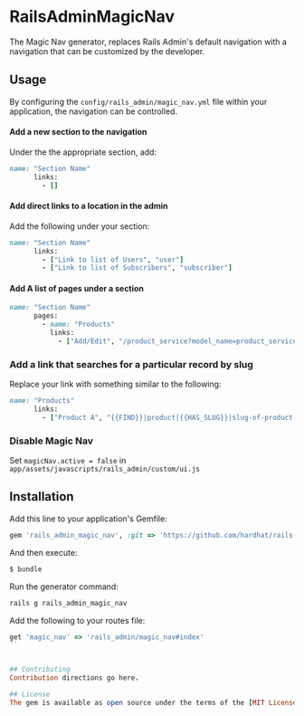 # RailsAdminMagicNav
The Magic Nav generator, replaces Rails Admin's default navigation with a navigation that can be customized by the developer.

## Usage
By configuring the `config/rails_admin/magic_nav.yml` file within your application, the navigation can be controlled.

#### Add a new section to the navigation

Under the the appropriate section, add:

```ruby
name: "Section Name"
      links:
        - []
```

#### Add direct links to a location in the admin

Add the following under your section:

```ruby
name: "Section Name"
      links:
        - ["Link to list of Users", "user"]
        - ["Link to list of Subscribers", "subscriber"]
```

#### Add A list of pages under a section

```ruby
name: "Section Name"
      pages:
        - name: "Products"
          links:
            - ["Add/Edit", "/product_service?model_name=product_service&scope=products"]
```

### Add a link that searches for a particular record by slug

Replace your link with something similar to the following:

```ruby
name: "Products"
      links:
        - ["Product A", "{{FIND}}|product|{{HAS_SLUG}}|slug-of-product-a"]
```

### Disable Magic Nav

Set `magicNav.active = false` in `app/assets/javascripts/rails_admin/custom/ui.js`
 
## Installation
Add this line to your application's Gemfile:

```ruby
gem 'rails_admin_magic_nav', :git => 'https://github.com/hardhat/rails-admin-magic-nav.git'
```

And then execute:
```bash
$ bundle
```

Run the generator command:
```ruby
rails g rails_admin_magic_nav
````

Add the following to your routes file:
```ruby
get 'magic_nav' => 'rails_admin/magic_nav#index'
``


## Contributing
Contribution directions go here.

## License
The gem is available as open source under the terms of the [MIT License](http://opensource.org/licenses/MIT).
